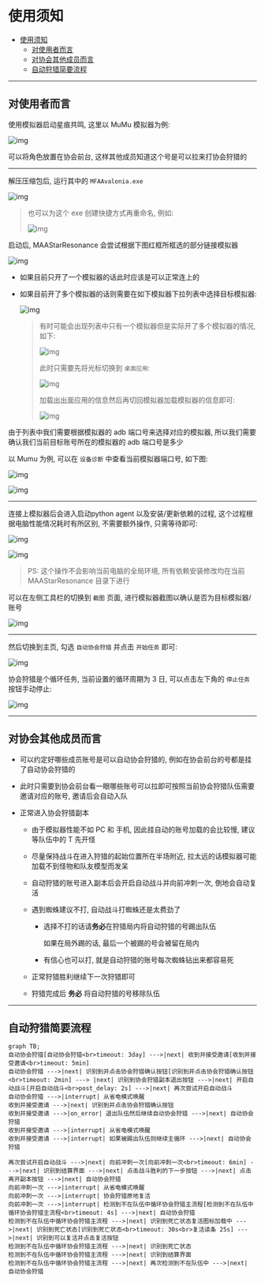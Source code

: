 # 使用须知

- [使用须知](#使用须知)
  - [对使用者而言](#对使用者而言)
  - [对协会其他成员而言](#对协会其他成员而言)
  - [自动狩猎简要流程](#自动狩猎简要流程)

---

## 对使用者而言

使用模拟器启动星痕共鸣, 这里以 MuMu 模拟器为例:

![img](使用须知.assets/202510251039108.png)

可以将角色放置在协会前台, 这样其他成员知道这个号是可以拉来打协会狩猎的

---

解压压缩包后, 运行其中的 `MFAAvalonia.exe`

![img](使用须知.assets/202510251041408.png)

> 也可以为这个 exe 创建快捷方式再重命名, 例如:
>
> ![img](使用须知.assets/202510251042410.png)

启动后, MAAStarResonance 会尝试根据下图红框所框选的部分链接模拟器

![img](使用须知.assets/202510251042894.png)

- 如果目前只开了一个模拟器的话此时应该是可以正常连上的

- 如果目前开了多个模拟器的话则需要在如下模拟器下拉列表中选择目标模拟器:

  ![img](使用须知.assets/202510251046665.png)

  > 有时可能会出现列表中只有一个模拟器但是实际开了多个模拟器的情况, 如下:
  >
  > ![img](使用须知.assets/202510251044568.png)
  >
  > 此时只需要先将光标切换到 `桌面应用`:
  >
  > ![img](使用须知.assets/202510251044974.png)
  >
  > 加载出出面应用的信息然后再切回模拟器加载模拟器的信息即可:
  >
  > ![img](使用须知.assets/202510251045001.png)

由于列表中我们需要根据模拟器的 adb 端口号来选择对应的模拟器, 所以我们需要确认我们当前目标账号所在的模拟器的 adb 端口号是多少

以 Mumu 为例, 可以在 `设备诊断` 中查看当前模拟器端口号, 如下图:

![img](使用须知.assets/202510251047770.png)

![img](使用须知.assets/202510251049031.png)

---

连接上模拟器后会进入启动python agent 以及安装/更新依赖的过程, 这个过程根据电脑性能情况耗时有所区别, 不需要额外操作, 只需等待即可:

![img](使用须知.assets/202510251050026.png)

![img](使用须知.assets/202510251050197.png)

> PS: 这个操作不会影响当前电脑的全局环境, 所有依赖安装修改均在当前 MAAStarResonance 目录下进行

可以在左侧工具栏的切换到 `截图` 页面, 进行模拟器截图以确认是否为目标模拟器/账号

![img](使用须知.assets/202510251053587.png)

---

然后切换到主页, 勾选 `自动协会狩猎` 并点击 `开始任务` 即可:

![img](使用须知.assets/202510251054777.png)

协会狩猎是个循环任务, 当前设置的循环周期为 3 日, 可以点击左下角的 `停止任务` 按钮手动停止:

![img](使用须知.assets/202510251054807.png)

---

## 对协会其他成员而言

- 可以约定好哪些成员账号是可以自动协会狩猎的, 例如在协会前台的号都是挂了自动协会狩猎的

- 此时只需要到协会前台看一眼哪些账号可以拉即可按照当前协会狩猎队伍需要邀请对应的账号, 邀请后会自动入队

- 正常进入协会狩猎副本

  - 由于模拟器性能不如 PC 和 手机, 因此挂自动的账号加载的会比较慢, 建议等队伍中的 T 先开怪

  - 尽量保持战斗在进入狩猎的起始位置所在半场附近, 拉太远的话模拟器可能加载不到怪物和队友模型而发呆

  - 自动狩猎的账号进入副本后会开启自动战斗并向前冲刺一次, 倒地会自动复活

  - 遇到蜘蛛建议不打, 自动战斗打蜘蛛还是太费劲了

    - 选择不打的话请**务必**在狩猎局内将自动狩猎的号踢出队伍

      如果在局外踢的话, 最后一个被踢的号会被留在局内

    - 有信心也可以打, 就是自动狩猎的账号每次蜘蛛钻出来都容易死

  - 正常狩猎胜利继续下一次狩猎即可

  - 狩猎完成后 **务必** 将自动狩猎的号移除队伍

---

## 自动狩猎简要流程

```mermaid
graph TB;
自动协会狩猎[自动协会狩猎<br>timeout: 3day] --->|next| 收到并接受邀请[收到并接受邀请<br>timeout: 5min]
自动协会狩猎 --->|next| 识别到并点击协会狩猎确认按钮[识别到并点击协会狩猎确认按钮<br>timeout: 2min] ---> |next| 识别到协会狩猎副本退出按钮 --->|next| 开启自动战斗[开启自动战斗<br>post_delay: 2s] --->|next| 再次尝试开启自动战斗
自动协会狩猎 --->|interrupt| 从省电模式唤醒
收到并接受邀请 --->|next| 识别到并点击协会狩猎确认按钮
收到并接受邀请 --->|on_error| 退出队伍然后继续自动协会狩猎 --->|next| 自动协会狩猎
收到并接受邀请 --->|interrupt| 从省电模式唤醒
收到并接受邀请 --->|interrupt| 如果被踢出队伍则继续主循环 --->|next| 自动协会狩猎

再次尝试开启自动战斗 --->|next| 向前冲刺一次[向前冲刺一次<br>timeout: 6min] --->|next| 识别到结算界面 --->|next| 点击战斗胜利的下一步按钮 --->|next| 点击离开副本按钮 --->|next| 自动协会狩猎
向前冲刺一次 --->|interrupt| 从省电模式唤醒
向前冲刺一次 --->|interrupt| 协会狩猎原地复活
向前冲刺一次 --->|interrupt| 检测到不在队伍中循环协会狩猎主流程[检测到不在队伍中循环协会狩猎主流程<br>timeout: 4s] --->|next| 自动协会狩猎
检测到不在队伍中循环协会狩猎主流程 --->|next| 识别到死亡状态复活图标加载中 --->|next| 识别到死亡状态[识别到死亡状态<br>timeout: 30s<br>复活读条 25s] --->|next| 识别到可以复活并点击复活按钮
检测到不在队伍中循环协会狩猎主流程 --->|next| 识别到死亡状态
检测到不在队伍中循环协会狩猎主流程 --->|next| 识别到结算界面
检测到不在队伍中循环协会狩猎主流程 --->|next| 再次检测到不在队伍中 --->|next| 自动协会狩猎
```
